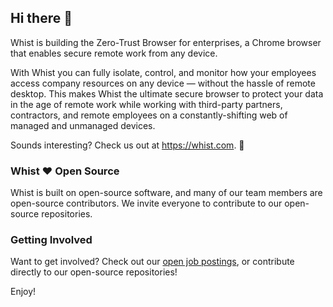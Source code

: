 ## Hi there 👋

Whist is building the Zero-Trust Browser for enterprises, a Chrome browser that enables secure remote work from any device.

With Whist you can fully isolate, control, and monitor how your employees access company resources on any device — without the hassle of remote desktop. This makes Whist the ultimate secure browser to protect your data in the age of remote work while working with third-party partners, contractors, and remote employees on a constantly-shifting web of managed and unmanaged devices. 

Sounds interesting? Check us out at https://whist.com. 🎉

### Whist ❤️ Open Source

Whist is built on open-source software, and many of our team members are open-source contributors. We invite everyone to contribute to our 
open-source repositories.

### Getting Involved

Want to get involved? Check out our [open job postings](https://whisthq.notion.site/Whist-Job-Board-a39b64712f094c7785f588053fc283a9), or 
contribute directly to our open-source repositories!

Enjoy!
